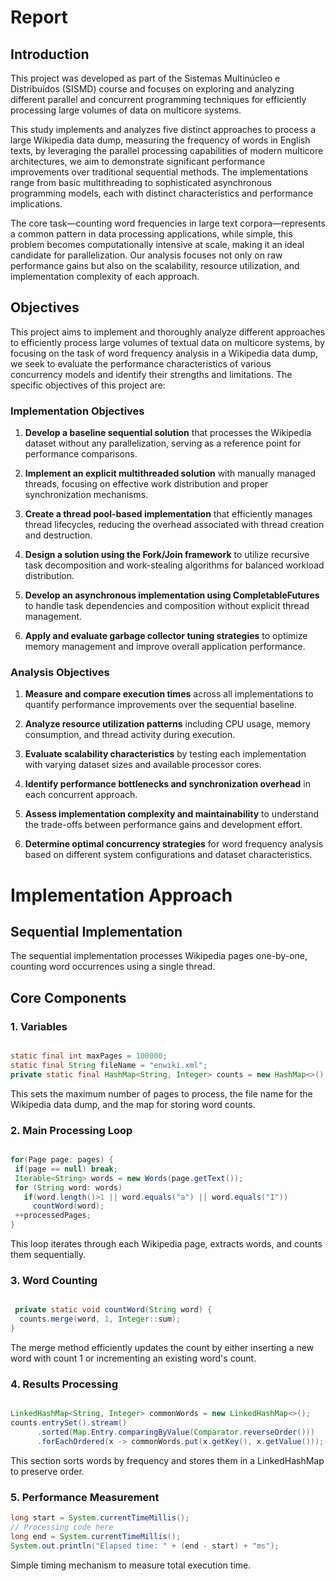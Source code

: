 # Report
## Introduction
This project was developed as part of the Sistemas Multinúcleo e Distribuídos (SISMD) 
course and focuses on exploring and analyzing different parallel and concurrent programming 
techniques for efficiently processing large volumes of data on multicore systems. 

This study implements and analyzes five distinct approaches to process a large Wikipedia data dump, measuring the frequency of words in English texts, by leveraging the parallel processing capabilities of modern multicore architectures, we aim to demonstrate significant performance improvements over traditional sequential methods. The implementations range from basic multithreading to sophisticated asynchronous programming models, each with distinct characteristics and performance implications.

The core task—counting word frequencies in large text corpora—represents a common pattern in data processing applications, while  simple, this problem becomes computationally intensive at scale, making it an ideal candidate for parallelization. Our analysis focuses not only on raw performance gains but also on the scalability, resource utilization, and implementation complexity of each approach.

## Objectives

This project aims to implement and thoroughly analyze different approaches to efficiently process large volumes of textual data on multicore systems, by focusing on the task of word frequency analysis in a Wikipedia data dump, we seek to evaluate the performance characteristics of various concurrency models and identify their strengths and limitations. The specific objectives of this project are:

### Implementation Objectives

1. **Develop a baseline sequential solution** that processes the Wikipedia dataset without any parallelization, serving as a reference point for performance comparisons.

2. **Implement an explicit multithreaded solution** with manually managed threads, focusing on effective work distribution and proper synchronization mechanisms.

3. **Create a thread pool-based implementation** that efficiently manages thread lifecycles, reducing the overhead associated with thread creation and destruction.

4. **Design a solution using the Fork/Join framework** to utilize recursive task decomposition and work-stealing algorithms for balanced workload distribution.

5. **Develop an asynchronous implementation using CompletableFutures** to handle task dependencies and composition without explicit thread management.

6. **Apply and evaluate garbage collector tuning strategies** to optimize memory management and improve overall application performance.

### Analysis Objectives

1. **Measure and compare execution times** across all implementations to quantify performance improvements over the sequential baseline.

2. **Analyze resource utilization patterns** including CPU usage, memory consumption, and thread activity during execution.

3. **Evaluate scalability characteristics** by testing each implementation with varying dataset sizes and available processor cores.

4. **Identify performance bottlenecks and synchronization overhead** in each concurrent approach.

5. **Assess implementation complexity and maintainability** to understand the trade-offs between performance gains and development effort.

6. **Determine optimal concurrency strategies** for word frequency analysis based on different system configurations and dataset characteristics.


# Implementation Approach


## Sequential Implementation

The sequential implementation processes Wikipedia pages one-by-one, counting word occurrences using a single thread.

## Core Components
### 1. Variables

```java

static final int maxPages = 100000;
static final String fileName = "enwiki.xml";
private static final HashMap<String, Integer> counts = new HashMap<>();
```
This sets the maximum number of pages to process, the file name for the Wikipedia data dump, and the map for storing word counts.   


### 2. Main Processing Loop

```java

for(Page page: pages) {
 if(page == null) break;
 Iterable<String> words = new Words(page.getText());
 for (String word: words)
   if(word.length()>1 || word.equals("a") || word.equals("I"))
     countWord(word);
 ++processedPages;    
}

```

This loop iterates through each Wikipedia page, extracts words, and counts them sequentially.


### 3. Word Counting

```java

 private static void countWord(String word) {
  counts.merge(word, 1, Integer::sum);
}
```
The merge method efficiently updates the count by either inserting a new word with count 1 or incrementing an existing word's count.

### 4. Results Processing

```java

LinkedHashMap<String, Integer> commonWords = new LinkedHashMap<>();
counts.entrySet().stream()
      .sorted(Map.Entry.comparingByValue(Comparator.reverseOrder()))
      .forEachOrdered(x -> commonWords.put(x.getKey(), x.getValue()));
```

This section sorts words by frequency and stores them in a LinkedHashMap to preserve order.

### 5. Performance Measurement
```java
long start = System.currentTimeMillis();
// Processing code here
long end = System.currentTimeMillis();
System.out.println("Elapsed time: " + (end - start) + "ms");
```
Simple timing mechanism to measure total execution time.

